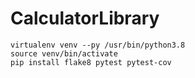 # CalculatorLibrary

    virtualenv venv --py /usr/bin/python3.8   
    source venv/bin/activate 
    pip install flake8 pytest pytest-cov